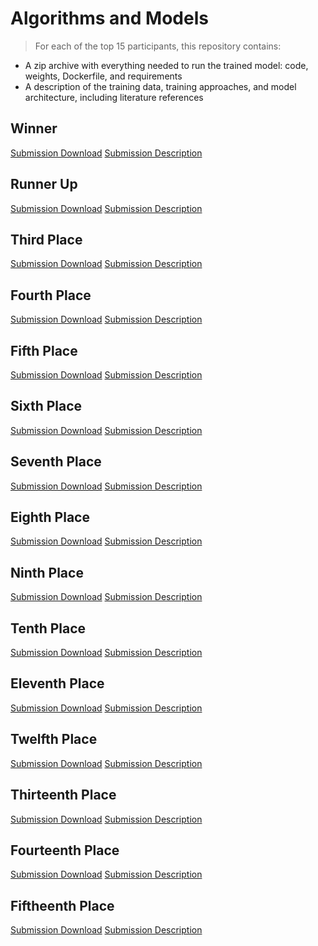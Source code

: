 # Algorithms and Models
> For each of the top 15 participants, this repository contains:
* A zip archive with everything needed to run the trained model: code, weights, Dockerfile, and requirements
* A description of the training data, training approaches, and model architecture, including literature references

## Winner
[Submission Download]()
[Submission Description](winner_algorithm_description.md)

## Runner Up
[Submission Download]()
[Submission Description](runner_up_algorithm_description.md)

## Third Place
[Submission Download](third_place)
[Submission Description](third_place_algorithm_description.md)

## Fourth Place
[Submission Download]()
[Submission Description](fourth_place_algorithm_description.md)

## Fifth Place
[Submission Download]()
[Submission Description](fifth_place_algorithm_description.md)

## Sixth Place
[Submission Download]()
[Submission Description](sixth_place_algorithm_description.md)

## Seventh Place
[Submission Download]()
[Submission Description](seventh_place_algorithm_description.md)

## Eighth Place
[Submission Download]()
[Submission Description](eighth_place_algorithm_description.md)

## Ninth Place
[Submission Download]()
[Submission Description](ninth_place_algorithm_description.md)

## Tenth Place
[Submission Download]()
[Submission Description](tenth_place_algorithm_description.md)

## Eleventh Place
[Submission Download]()
[Submission Description](eleventh_place_algorithm_description.md)

## Twelfth Place
[Submission Download]()
[Submission Description](twelfth_place_algorithm_description.md)

## Thirteenth Place
[Submission Download]()
[Submission Description](thirteenth_place_algorithm_description.md)

## Fourteenth Place
[Submission Download]()
[Submission Description](fourteenth_place_algorithm_description.md)

## Fiftheenth Place
[Submission Download]()
[Submission Description](fifteenth_place_algorithm_description.md)

